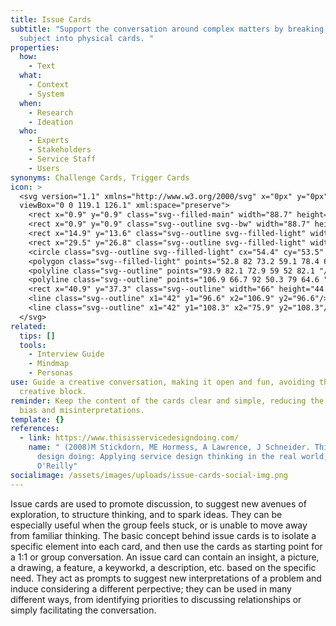 ```yaml
---
title: Issue Cards
subtitle: "Support the conversation around complex matters by breaking down the
  subject into physical cards. "
properties:
  how:
    - Text
  what:
    - Context
    - System
  when:
    - Research
    - Ideation
  who:
    - Experts
    - Stakeholders
    - Service Staff
    - Users
synonyms: Challenge Cards, Trigger Cards
icon: >
  <svg version="1.1" xmlns="http://www.w3.org/2000/svg" x="0px" y="0px"
  viewBox="0 0 119.1 126.1" xml:space="preserve">
    <rect x="0.9" y="0.9" class="svg--filled-main" width="88.7" height="98.4"/>
    <rect x="0.9" y="0.9" class="svg--outline svg--bw" width="88.7" height="98.4"/>
    <rect x="14.9" y="13.6" class="svg--outline svg--filled-light" width="88.7" height="98.4"/>
    <rect x="29.5" y="26.8" class="svg--outline svg--filled-light" width="88.7" height="98.4"/>
    <circle class="svg--outline svg--filled-light" cx="54.4" cy="53.5" r="5"/>
    <polygon class="svg--filled-light" points="52.8 82 73.2 59.1 78.4 64.8 92.2 50.3 105.9 65.3 106.3 82 "/>
    <polyline class="svg--outline" points="93.9 82.1 72.9 59 52 82.1 "/>
    <polyline class="svg--outline" points="106.9 66.7 92 50.3 79 64.6 "/>
    <rect x="40.9" y="37.3" class="svg--outline" width="66" height="44.8"/>
    <line class="svg--outline" x1="42" y1="96.6" x2="106.9" y2="96.6"/>
    <line class="svg--outline" x1="42" y1="108.3" x2="75.9" y2="108.3"/>
  </svg>
related:
  tips: []
  tools:
    - Interview Guide
    - Mindmap
    - Personas
use: Guide a creative conversation, making it open and fun, avoiding the
  creative block.
reminder: Keep the content of the cards clear and simple, reducing the risk of
  bias and misinterpretations.
template: {}
references:
  - link: https://www.thisisservicedesigndoing.com/
    name: " (2008)M Stickdorn, ME Hormess, A Lawrence, J Schneider. This is service
      design doing: Applying service design thinking in the real world,
      O'Reilly"
socialimage: /assets/images/uploads/issue-cards-social-img.png
---
```

Issue cards are used to promote discussion, to suggest new avenues of exploration, to structure thinking, and to spark ideas. They can be especially useful when the group feels stuck, or is unable to move away from familiar thinking. The basic concept behind issue cards is to isolate a specific element into each card, and then use the cards as starting point for a 1:1 or group conversation. An issue card can contain an insight, a picture, a drawing, a feature, a keyworkd, a description, etc. based on the specific need. They act as prompts to suggest new interpretations of a problem and induce considering a different perpective; they can be used in many different ways, from identifying priorities to discussing relationships or simply facilitating the conversation.